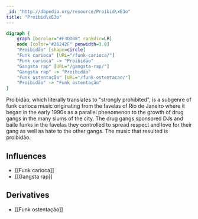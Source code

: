 ```yaml
---
_id: "http://dbpedia.org/resource/Proibid\xE3o"
title: "Proibid\xE3o"
---
```


```dot
digraph {
	graph [bgcolor="#F3DDB8" rankdir=LR]
	node [color="#26242F" penwidth=3.0]
	"Proibidão" [shape=circle]
	"Funk carioca" [URL="/funk-carioca/"]
	"Funk carioca" -> "Proibidão"
	"Gangsta rap" [URL="/gangsta-rap/"]
	"Gangsta rap" -> "Proibidão"
	"Funk ostentação" [URL="/funk-ostentacao/"]
	"Proibidão" -> "Funk ostentação"
}
```

Proibidão, which literally translates to "strongly prohibited", is a subgenre of funk carioca music originating from the favelas of Rio de Janeiro where it began in the early 1990s as a parallel phenomenon to the growth of drug gangs in the many slums of the city. The drug gangs sponsored DJs and baile funks in the favelas they controlled to spread respect and love for their gang as well as hate to the other gangs. The music that resulted is proibidão.

## Influences

- [[Funk carioca]]
- [[Gangsta rap]]

## Derivatives

- [[Funk ostentação]]
